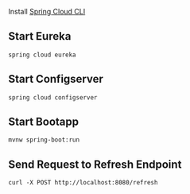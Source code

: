 Install [Spring Cloud CLI](http://sd01.witt-ad.wittgruppe.eu:10003/management/info)

## Start Eureka
```
spring cloud eureka
```

## Start Configserver
```
spring cloud configserver
```

## Start Bootapp
```
mvnw spring-boot:run
```

## Send Request to Refresh Endpoint
```
curl -X POST http://localhost:8080/refresh
```




